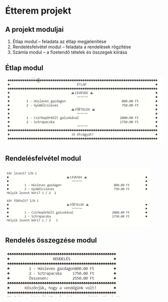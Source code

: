 # Étterem projekt
## A projekt moduljai
1.	Étlap modul – feladata az étlap megjelenítése
2.	Rendelésfelvétel modul – feladata  a rendelések rögzítése
3.	Számla modul – a fizetendő tételek és összegek kiírása

## Étlap modul

![Étlap](etlap.png "")

## Rendelésfelvétel modul

![Rendelés](rendeles.png "")

## Rendelés összegzése modul

![Számla](szamla.png "")
